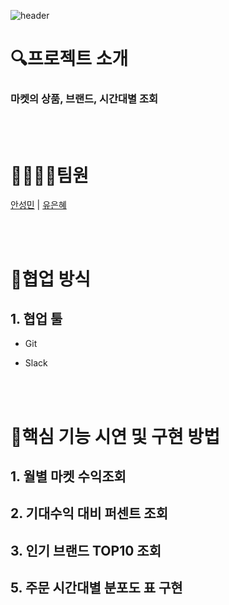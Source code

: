 ![header](https://capsule-render.vercel.app/api?type=waving&color=gradient&height=300&section=header&text=Market&fontSize=90&animation=fadeIn&fontAlignY=35&desc=Woori%20Fisa%20Project&descAlignY=51&descAlign=68)

# 🔍프로젝트 소개

### 마켓의 상품, 브랜드, 시간대별 조회

<br />
<br />

# 👨‍👩‍👧‍👦팀원

[안성민](https://github.com/zzzdks760.png)      | [유은혜](https://github.com/enee22.png)

</br></br>

# 🌝협업 방식

## 1. 협업 툴

- Git
- Slack

  </br></br>

# 🌟핵심 기능 시연 및 구현 방법

## 1. 월별 마켓 수익조회


## 2. 기대수익 대비 퍼센트 조회


## 3. 인기 브랜드 TOP10 조회

 
## 5. 주문 시간대별 분포도 표 구현
